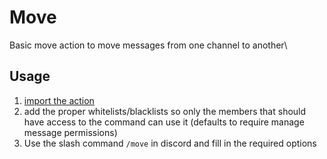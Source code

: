 # Move

Basic move action to move messages from one channel to another\

## Usage

1) [import the action](https://github.com/sylodev/community-actions#import-actions-from-this-repository-into-your-server)
2) add the proper whitelists/blacklists so only the members that should have access to the command can use it (defaults to require manage message permissions)
3) Use the slash command `/move` in discord and fill in the required options

